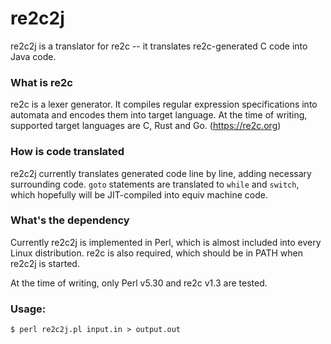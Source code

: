 # re2c2j

re2c2j is a translator for re2c -- it translates re2c-generated C code into Java code.

### What is re2c

re2c is a lexer generator. It compiles regular expression specifications into automata and encodes them into target language. At the time of writing, supported target languages are C, Rust and Go. (https://re2c.org)

### How is code translated

re2c2j currently translates generated code line by line, adding necessary surrounding code.
`goto` statements are translated to `while` and `switch`, which hopefully will be JIT-compiled into equiv machine code.

### What's the dependency

Currently re2c2j is implemented in Perl, which is almost included into every Linux distribution.
re2c is also required, which should be in PATH when re2c2j is started.

At the time of writing, only Perl v5.30 and re2c v1.3 are tested.

### Usage:
```
$ perl re2c2j.pl input.in > output.out
```

